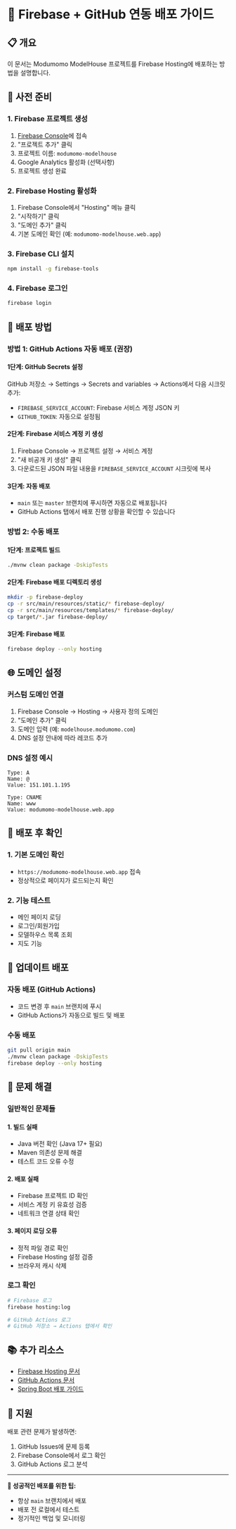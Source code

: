 # 🚀 Firebase + GitHub 연동 배포 가이드

## 📋 개요
이 문서는 Modumomo ModelHouse 프로젝트를 Firebase Hosting에 배포하는 방법을 설명합니다.

## 🔧 사전 준비

### 1. Firebase 프로젝트 생성
1. [Firebase Console](https://console.firebase.google.com/)에 접속
2. "프로젝트 추가" 클릭
3. 프로젝트 이름: `modumomo-modelhouse`
4. Google Analytics 활성화 (선택사항)
5. 프로젝트 생성 완료

### 2. Firebase Hosting 활성화
1. Firebase Console에서 "Hosting" 메뉴 클릭
2. "시작하기" 클릭
3. "도메인 추가" 클릭
4. 기본 도메인 확인 (예: `modumomo-modelhouse.web.app`)

### 3. Firebase CLI 설치
```bash
npm install -g firebase-tools
```

### 4. Firebase 로그인
```bash
firebase login
```

## 🚀 배포 방법

### 방법 1: GitHub Actions 자동 배포 (권장)

#### 1단계: GitHub Secrets 설정
GitHub 저장소 → Settings → Secrets and variables → Actions에서 다음 시크릿 추가:

- `FIREBASE_SERVICE_ACCOUNT`: Firebase 서비스 계정 JSON 키
- `GITHUB_TOKEN`: 자동으로 설정됨

#### 2단계: Firebase 서비스 계정 키 생성
1. Firebase Console → 프로젝트 설정 → 서비스 계정
2. "새 비공개 키 생성" 클릭
3. 다운로드된 JSON 파일 내용을 `FIREBASE_SERVICE_ACCOUNT` 시크릿에 복사

#### 3단계: 자동 배포
- `main` 또는 `master` 브랜치에 푸시하면 자동으로 배포됩니다
- GitHub Actions 탭에서 배포 진행 상황을 확인할 수 있습니다

### 방법 2: 수동 배포

#### 1단계: 프로젝트 빌드
```bash
./mvnw clean package -DskipTests
```

#### 2단계: Firebase 배포 디렉토리 생성
```bash
mkdir -p firebase-deploy
cp -r src/main/resources/static/* firebase-deploy/
cp -r src/main/resources/templates/* firebase-deploy/
cp target/*.jar firebase-deploy/
```

#### 3단계: Firebase 배포
```bash
firebase deploy --only hosting
```

## 🌐 도메인 설정

### 커스텀 도메인 연결
1. Firebase Console → Hosting → 사용자 정의 도메인
2. "도메인 추가" 클릭
3. 도메인 입력 (예: `modelhouse.modumomo.com`)
4. DNS 설정 안내에 따라 레코드 추가

### DNS 설정 예시
```
Type: A
Name: @
Value: 151.101.1.195

Type: CNAME
Name: www
Value: modumomo-modelhouse.web.app
```

## 📱 배포 후 확인

### 1. 기본 도메인 확인
- `https://modumomo-modelhouse.web.app` 접속
- 정상적으로 페이지가 로드되는지 확인

### 2. 기능 테스트
- 메인 페이지 로딩
- 로그인/회원가입
- 모델하우스 목록 조회
- 지도 기능

## 🔄 업데이트 배포

### 자동 배포 (GitHub Actions)
- 코드 변경 후 `main` 브랜치에 푸시
- GitHub Actions가 자동으로 빌드 및 배포

### 수동 배포
```bash
git pull origin main
./mvnw clean package -DskipTests
firebase deploy --only hosting
```

## 🚨 문제 해결

### 일반적인 문제들

#### 1. 빌드 실패
- Java 버전 확인 (Java 17+ 필요)
- Maven 의존성 문제 해결
- 테스트 코드 오류 수정

#### 2. 배포 실패
- Firebase 프로젝트 ID 확인
- 서비스 계정 키 유효성 검증
- 네트워크 연결 상태 확인

#### 3. 페이지 로딩 오류
- 정적 파일 경로 확인
- Firebase Hosting 설정 검증
- 브라우저 캐시 삭제

### 로그 확인
```bash
# Firebase 로그
firebase hosting:log

# GitHub Actions 로그
# GitHub 저장소 → Actions 탭에서 확인
```

## 📚 추가 리소스

- [Firebase Hosting 문서](https://firebase.google.com/docs/hosting)
- [GitHub Actions 문서](https://docs.github.com/en/actions)
- [Spring Boot 배포 가이드](https://spring.io/guides/gs/spring-boot/)

## 🤝 지원

배포 관련 문제가 발생하면:
1. GitHub Issues에 문제 등록
2. Firebase Console에서 로그 확인
3. GitHub Actions 로그 분석

---

**🚀 성공적인 배포를 위한 팁:**
- 항상 `main` 브랜치에서 배포
- 배포 전 로컬에서 테스트
- 정기적인 백업 및 모니터링
